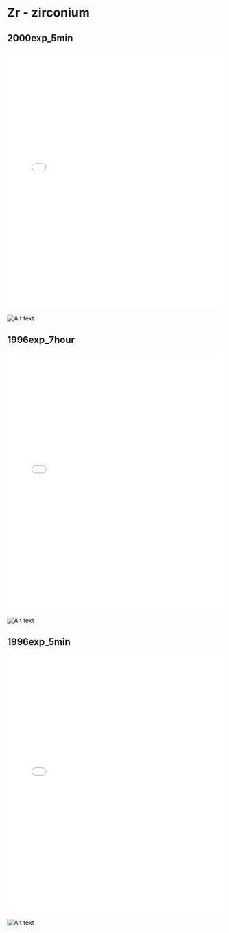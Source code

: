# Zr - zirconium

## 2000exp_5min

<iframe src="../Zr_2000exp_5min.html" width="100%" height="600px" frameborder="0"></iframe>

![Alt text](Zr_2000exp_5min.png)

## 1996exp_7hour

<iframe src="../Zr_1996exp_7hour.html" width="100%" height="600px" frameborder="0"></iframe>

![Alt text](Zr_1996exp_7hour.png)

## 1996exp_5min

<iframe src="../Zr_1996exp_5min.html" width="100%" height="600px" frameborder="0"></iframe>

![Alt text](Zr_1996exp_5min.png)

